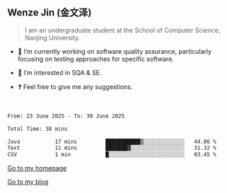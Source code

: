 ## Wenze Jin (金文泽)

> I am an undergraduate student at the School of Computer Science, Nanjing University.

- 🔭 I’m currently working on software quality assurance, particularly focusing on testing approaches for specific software.
  
- 🌱 I’m interested in SQA & SE.
  
- ❓ Feel free to give me any suggestions.  

<br>  

<!--START_SECTION:waka-->

```txt
From: 23 June 2025 - To: 30 June 2025

Total Time: 38 mins

Java           17 mins         ███████████▒░░░░░░░░░░░░░   44.86 %
Text           11 mins         ███████▓░░░░░░░░░░░░░░░░░   31.32 %
CSV            1 min           █░░░░░░░░░░░░░░░░░░░░░░░░   03.45 %
```

<!--END_SECTION:waka-->

[Go to my homepage](https://wenzejin.github.io)

[Go to my blog](https://wenzejin.notion.site/Wenze-Jin-s-Blog-1635e9fa7b6d80b3adcedfacc74aa717?pvs=4)
